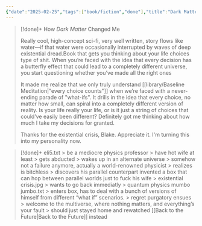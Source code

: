 ```yaml
---
{"date":"2025-02-25","tags":["book/fiction","done"],"title":"Dark Matter","subtitle":"","author":"[[Blake Crouch]]","description":null,"publisher":null,"publishDate":"2024-05-02","totalPage":0,"isbn10":2404080636,"isbn13":9782404080635,"topic":"[[Science Fiction]]","start":"2020-03-01","finish":"2020-03-31","publish":true,"PassFrontmatter":true}
---
```


>[!done]+ How *Dark Matter* Changed Me 
>
> Really cool, high-concept sci-fi, very well written, story flows like water—if that water were occasionally interrupted by waves of deep existential dread.Book that gets you thinking about your life choices type of shit. When you’re faced with the idea that every decision has a butterfly effect that could lead to a completely different universe, you start questioning whether you’ve made all the right ones
>
> It made me realize that we only truly understand [[library/Baseline Meditation\|"every choice counts"]] when we’re faced with a never-ending parade of "what-ifs". It drills in the idea that every choice, no matter how small, can spiral into a completely different version of reality. Is your life really your life, or is it just a string of choices that could’ve easily been different? Definitely got me thinking about how much I take my decisions for granted. 
>
>Thanks for the existential crisis, Blake. Appreciate it. I'm turning this into my personality now.

>[!done]+ eli5.txt
> \> be a mediocre physics professor
> \> have hot wife at least
> \> gets abducted
> \> wakes up in an alternate universe
> \> somehow not a failure anymore, actually a world-renowned physicist 
> \> realizes is bitchless
> \> discovers his parallel counterpart invented a box that can hop between parallel worlds just to fuck his wife
> \> existential crisis.jpg
> \> wants to go back immediatly
> \> quantum physics mumbo jumbo.txt
> \> enters box, has to deal with a bunch of versions of himself from different “what if” scenarios. 
> \> regret purgatory ensues
> \> welcome to the multiverse, where nothing matters, and everything’s your fault
> \> should just stayed home and rewatched [[Back to the Future\|Back to the Future]] instead
